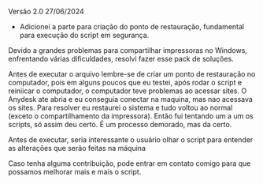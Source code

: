 Versão 2.0 27/06/2024
 - Adicionei a parte para criação do ponto de restauração, fundamental para execução do script em segurança.



Devido a grandes problemas para compartilhar impressoras no Windows, enfrentando várias dificuldades, resolvi fazer esse pack de soluções.

Antes de executar o arquivo lembre-se de criar um ponto de restauração no computador, pois em alguns poucos que eu testei, após rodar o script e reiniicar o computador, o computador teve problemas ao acessar sites. O Anydesk ate abria e eu conseguia conectar na maquina, mas nao acessava os sites. Para resolver eu restaurei o sistema e tudo voltou ao normal (exceto o compartilhamento da impressora). Então fui tentando um a um os scripts, só assim deu certo. É um processo demorado, mas da certo.

Antes de executar, seria interessante o usuário olhar o script para entender as alterações que serão feitas na máquina

Caso tenha alguma contribuição, pode entrar em contato comigo para que possamos melhorar mais e mais o script.
